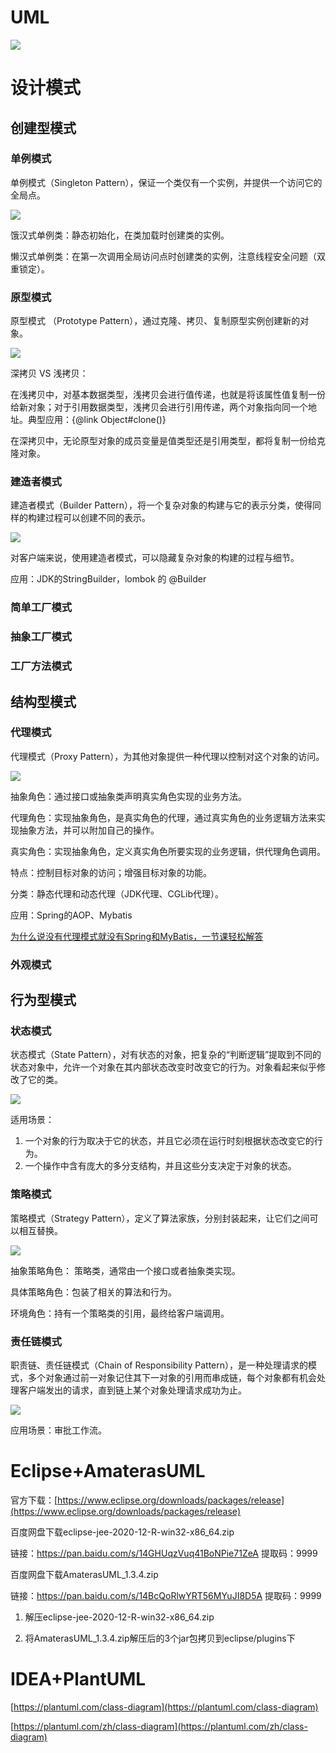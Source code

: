 # UML

![](/images/relation.png)

# 设计模式

## 创建型模式

### 单例模式

单例模式（Singleton Pattern），保证一个类仅有一个实例，并提供一个访问它的全局点。

![](/images/singleton.png)

饿汉式单例类：静态初始化，在类加载时创建类的实例。

懒汉式单例类：在第一次调用全局访问点时创建类的实例，注意线程安全问题（双重锁定）。

### 原型模式

原型模式 （Prototype Pattern），通过克隆、拷贝、复制原型实例创建新的对象。

![](/images/prototype.png)

深拷贝 VS 浅拷贝：

在浅拷贝中，对基本数据类型，浅拷贝会进行值传递，也就是将该属性值复制一份给新对象；对于引用数据类型，浅拷贝会进行引用传递，两个对象指向同一个地址。典型应用：{@link Object#clone()}

在深拷贝中，无论原型对象的成员变量是值类型还是引用类型，都将复制一份给克隆对象。

### 建造者模式

建造者模式（Builder Pattern），将一个复杂对象的构建与它的表示分类，使得同样的构建过程可以创建不同的表示。

![](/images/builder.png)

对客户端来说，使用建造者模式，可以隐藏复杂对象的构建的过程与细节。

应用：JDK的StringBuilder，lombok 的 @Builder

### 简单工厂模式

### 抽象工厂模式

### 工厂方法模式

## 结构型模式

### 代理模式

代理模式（Proxy Pattern），为其他对象提供一种代理以控制对这个对象的访问。

![](/images/proxy.png)

抽象角色：通过接口或抽象类声明真实角色实现的业务方法。

代理角色：实现抽象角色，是真实角色的代理，通过真实角色的业务逻辑方法来实现抽象方法，并可以附加自己的操作。

真实角色：实现抽象角色，定义真实角色所要实现的业务逻辑，供代理角色调用。

特点：控制目标对象的访问；增强目标对象的功能。

分类：静态代理和动态代理（JDK代理、CGLib代理）。

应用：Spring的AOP、Mybatis

[为什么说没有代理模式就没有Spring和MyBatis，一节课轻松解答](https://www.bilibili.com/video/BV1aq4y1j7ti)

### 外观模式

## 行为型模式

### 状态模式

状态模式（State Pattern），对有状态的对象，把复杂的“判断逻辑”提取到不同的状态对象中，允许一个对象在其内部状态改变时改变它的行为。对象看起来似乎修改了它的类。

![](/images/state.png)

适用场景：

1. 一个对象的行为取决于它的状态，并且它必须在运行时刻根据状态改变它的行为。
2. 一个操作中含有庞大的多分支结构，并且这些分支决定于对象的状态。

### 策略模式

策略模式（Strategy Pattern），定义了算法家族，分别封装起来，让它们之间可以相互替换。

![](/images/strategy.png)

抽象策略角色： 策略类，通常由一个接口或者抽象类实现。

具体策略角色：包装了相关的算法和行为。

环境角色：持有一个策略类的引用，最终给客户端调用。

### 责任链模式

职责链、责任链模式（Chain of Responsibility Pattern），是一种处理请求的模式，多个对象通过前一对象记住其下一对象的引用而串成链，每个对象都有机会处理客户端发出的请求，直到链上某个对象处理请求成功为止。

![](/images/chain.png)

应用场景：审批工作流。

# Eclipse+AmaterasUML

官方下载：[https://www.eclipse.org/downloads/packages/release](https://www.eclipse.org/downloads/packages/release)

百度网盘下载eclipse-jee-2020-12-R-win32-x86_64.zip

链接：https://pan.baidu.com/s/14GHUqzVuq41BoNPie71ZeA 
提取码：9999 

百度网盘下载AmaterasUML_1.3.4.zip

链接：https://pan.baidu.com/s/14BcQoRlwYRT56MYuJI8D5A 
提取码：9999 

1. 解压eclipse-jee-2020-12-R-win32-x86_64.zip

2. 将AmaterasUML_1.3.4.zip解压后的3个jar包拷贝到eclipse/plugins下

# IDEA+PlantUML

[https://plantuml.com/class-diagram](https://plantuml.com/class-diagram)

[https://plantuml.com/zh/class-diagram](https://plantuml.com/zh/class-diagram)

